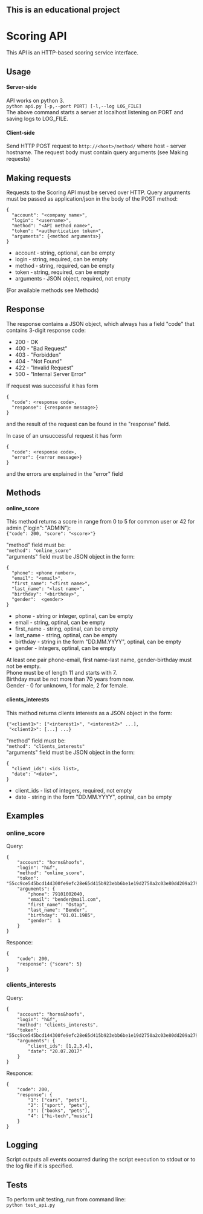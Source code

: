 This is an educational project
---

# Scoring API
This API is an HTTP-based scoring service interface. 

## Usage
#### Server-side
API works on python 3.  
```python api.py [-p,--port PORT] [-l,--log LOG_FILE]```  
The above command starts a server at localhost listening on PORT and saving logs to LOG_FILE. 

#### Client-side
Send HTTP POST request to ```http://<host>/method/``` where host - server hostname.   The request body must contain query arguments (see Making requests) 

## Making requests
Requests to the Scoring API must be served over HTTP.
Query arguments must be passed as application/json in the body of the POST method:  
```
{
  "account": "<company name>",
  "login": "<username>",
  "method": "<API method name>",
  "token": "<authentication token>", 
  "arguments": {<method arguments>}
}
```  
* account ‑ string, optional, can be empty
* login ‑ string, required, can be empty
* method ‑ string, required, can be empty
* token ‑ string, required, can be empty
* arguments ‑ JSON object, required, not empty  

(For available methods see Methods)


## Response
The response contains a JSON object, which always has a field "code" that contains 3-digit response code:  
* 200 - OK
* 400 - "Bad Request"
* 403 - "Forbidden"
* 404 - "Not Found"
* 422 - "Invalid Request"
* 500 - "Internal Server Error"

If request was successful it has form  
```
{  
  "code": <response code>,   
  "response": {<response message>}  
}  
```  
аnd the result of the request can be found in the "response" field.

In case of an unsuccessful request  it has form  
```
{  
  "code": <response code>,   
  "error": {<error message>}  
}  
```  
and the errors are explained in the "error" field


## Methods
#### online_score
This method returns a score in range from 0 to 5 for common user or 42 for admin ("login": "ADMIN"):  
```{"code": 200, "score": "<score>"}```

"method" field must be:  
```"method": "online_score"```  
"arguments" field must be JSON object in the form:
```
{  
  "phone": <phone number>,
  "email": "<email>",
  "first_name": "<first name>",
  "last_name": "<last name>",
  "birthday": "<birthday>",
  "gender":  <gender>
}  
```  
* phone - string or integer, optinal, can be empty
* email - string, optinal, can be empty
* first_name - string, optinal, can be empty
* last_name - string, optinal, can be empty
* birthday - string in the form "DD.MM.YYYY", optinal, can be empty
* gender - integers, optinal, can be empty  

At least one pair phone-email, first name-last name, gender-birthday must not be empty.  
Phone must be of length 11 and starts with 7.  
Birthday must be not more than 70 years from now.  
Gender - 0 for unknown, 1 for male, 2 for female.
  
#### clients_interests
This method returns clients interests as a JSON object in the form:  
```
{"<client1>": ["<interest1>", "<interest2>" ...], 
 "<client2>": [...] ...}
```

"method" field must be:  
```"method": "clients_interests"```  
"arguments" field must be JSON object in the form:
```
{  
  "client_ids": <ids list>,
  "date": "<date>",
}  
```  
* client_ids - list of integers, required, not empty
* date - string in the form "DD.MM.YYYY", optinal, can be empty


## Examples
### online_score
Query:
```
{
    "account": "horns&hoofs",
    "login": "h&f",
    "method": "online_score",
    "token": "55cc9ce545bcd144300fe9efc28e65d415b923ebb6be1e19d2750a2c03e80dd209a27954dca045e5bb12418e7d89b6d718a9e35af34e14e1d5bcd5a08f21fc95", 
    "arguments": {  
        "phone": 79101002040,
        "email": "bender@mail.com",
        "first_name": "Ostap",
        "last_name": "Bender",
        "birthday": "01.01.1985",
        "gender":  1
    }  
}
``` 

Responce:
```
{
    "code": 200,
    "response": {"score": 5}
}
```

### clients_interests
Query:
```
{
    "account": "horns&hoofs",
    "login": "h&f",
    "method": "clients_interests",
    "token": "55cc9ce545bcd144300fe9efc28e65d415b923ebb6be1e19d2750a2c03e80dd209a27954dca045e5bb12418e7d89b6d718a9e35af34e14e1d5bcd5a08f21fc95", 
    "arguments": {  
        "client_ids": [1,2,3,4],
        "date": "20.07.2017"
    }  
}
``` 

Responce:
```
{
    "code": 200,
    "response": {
        "1": ["cars", "pets"],
        "2": ["sport", "pets"],
        "3": ["books", "pets"],
        "4": ["hi-tech","music"]
    }
}
```


## Logging
Script outputs all events occurred during the script execution to stdout or to the log file if it is specified.


## Tests 
To perform unit testing, run from command line:  
`python test_api.py`

